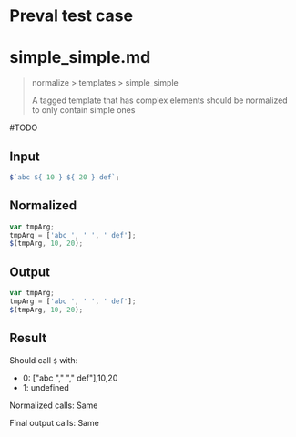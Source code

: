# Preval test case

# simple_simple.md

> normalize > templates > simple_simple
>
> A tagged template that has complex elements should be normalized to only contain simple ones

#TODO

## Input

`````js filename=intro
$`abc ${ 10 } ${ 20 } def`;
`````

## Normalized

`````js filename=intro
var tmpArg;
tmpArg = ['abc ', ' ', ' def'];
$(tmpArg, 10, 20);
`````

## Output

`````js filename=intro
var tmpArg;
tmpArg = ['abc ', ' ', ' def'];
$(tmpArg, 10, 20);
`````

## Result

Should call `$` with:
 - 0: ["abc "," "," def"],10,20
 - 1: undefined

Normalized calls: Same

Final output calls: Same
